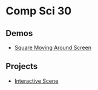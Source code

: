 # Comp Sci 30 

## Demos 
- [Square Moving Around Screen](square-moving) 


## Projects 

- [Interactive Scene](interactive-scene)
